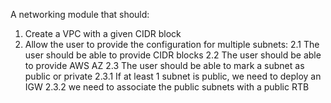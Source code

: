 A networking module that should:
1. Create a VPC with a given CIDR block
2. Allow the user to provide the configuration for multiple subnets:
  2.1 The user should be able to provide CIDR blocks 
  2.2 The user should be able to provide AWS AZ
  2.3 The user should be able to mark a subnet as public or private
    2.3.1 If at least 1 subnet is public, we need to deploy an IGW
    2.3.2 we need to associate the public subnets with a public RTB